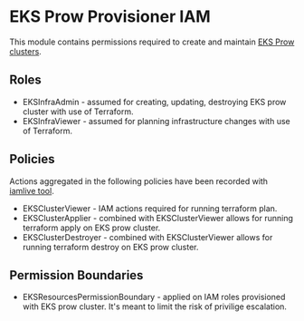 # EKS Prow Provisioner IAM

This module contains permissions required to create and maintain 
[EKS Prow clusters](https://github.com/kubernetes/k8s.io/tree/main/infra/aws/terraform/prow-build-cluster).

## Roles

* EKSInfraAdmin - assumed for creating, updating, destroying EKS prow cluster with use of Terraform.
* EKSInfraViewer - assumed for planning infrastructure changes with use of Terraform.

## Policies

Actions aggregated in the following policies have been recorded with [iamlive tool](https://github.com/iann0036/iamlive).

* EKSClusterViewer - IAM actions required for running terraform plan.
* EKSClusterApplier - combined with EKSClusterViewer allows for running terraform apply on EKS prow cluster.
* EKSClusterDestroyer - combined with EKSClusterViewer allows for running terraform destroy on EKS prow cluster.

## Permission Boundaries

* EKSResourcesPermissionBoundary - applied on IAM roles provisioned with EKS prow cluster. It's meant to limit the risk of privilige escalation.
